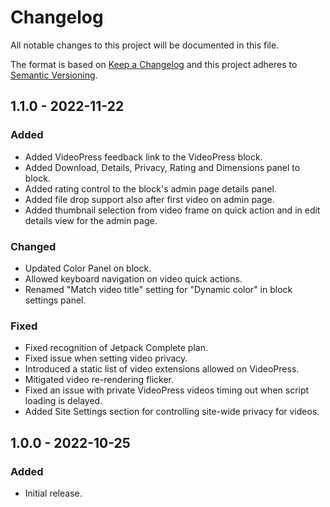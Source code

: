 # Changelog

All notable changes to this project will be documented in this file.

The format is based on [Keep a Changelog](https://keepachangelog.com/en/1.0.0/)
and this project adheres to [Semantic Versioning](https://semver.org/spec/v2.0.0.html).

## 1.1.0 - 2022-11-22

### Added
- Added VideoPress feedback link to the VideoPress block.
- Added Download, Details, Privacy, Rating and Dimensions panel to block.
- Added rating control to the block's admin page details panel.
- Added file drop support also after first video on admin page.
- Added thumbnail selection from video frame on quick action and in edit details view for the admin page.

### Changed

- Updated Color Panel on block.
- Allowed keyboard navigation on video quick actions.
- Renamed "Match video title" setting for "Dynamic color" in block settings panel.

### Fixed

- Fixed recognition of Jetpack Complete plan.
- Fixed issue when setting video privacy.
- Introduced a static list of video extensions allowed on VideoPress.
- Mitigated video re-rendering flicker.
- Fixed an issue with private VideoPress videos timing out when script loading is delayed.
- Added Site Settings section for controlling site-wide privacy for videos.

## 1.0.0 - 2022-10-25

### Added
- Initial release.

